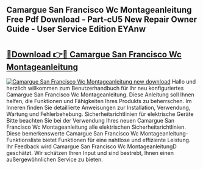## Camargue San Francisco Wc Montageanleitung Free Pdf Download - Part-cU5 New Repair Owner Guide - User Service Edition EYAnw

# <h2><a href="http://df8cu5.blite.top/?on=Camargue+San+Francisco+Wc+Montageanleitung">🔗Download 👉🔴 Camargue San Francisco Wc Montageanleitung</a></h2>

[![Camargue San Francisco Wc Montageanleitung new download](https://i.imgur.com/lujVjoI.png)](http://df8cu5.blite.top/?on=Camargue+San+Francisco+Wc+Montageanleitung)
Hallo und herzlich willkommen zum Benutzerhandbuch für Ihr neu konfiguriertes Camargue San Francisco Wc Montageanleitung. Diese Anleitung soll Ihnen helfen, die Funktionen und Fähigkeiten Ihres Produkts zu beherrschen. Im Inneren finden Sie detaillierte Anweisungen zur Installation, Verwendung, Wartung und Fehlerbehebung. Sicherheitsrichtlinien für elektrische Geräte Bitte beachten Sie bei der Verwendung Ihres neuen Camargue San Francisco Wc Montageanleitung alle elektrischen Sicherheitsrichtlinien. Diese bemerkenswerte Camargue San Francisco Wc Montageanleitung-Funktionsliste bietet Funktionen für eine nahtlose und effiziente Leistung. Ihr Feedback wird Camargue San Francisco Wc MontageanleitungD geschätzt. Wir schätzen Ihren Input und sind bestrebt, Ihnen einen außergewöhnlichen Service zu bieten.
